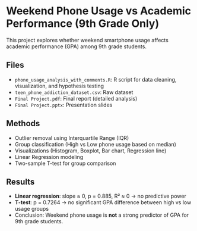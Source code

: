 # Weekend Phone Usage vs Academic Performance (9th Grade Only)

This project explores whether weekend smartphone usage affects academic performance (GPA) among 9th grade students.

## Files
- `phone_usage_analysis_with_comments.R`: R script for data cleaning, visualization, and hypothesis testing
- `teen_phone_addiction_dataset.csv`: Raw dataset
- `Final Project.pdf`: Final report (detailed analysis)
- `Final Project.pptx`: Presentation slides

## Methods
- Outlier removal using Interquartile Range (IQR)
- Group classification (High vs Low phone usage based on median)
- Visualizations (Histogram, Boxplot, Bar chart, Regression line)
- Linear Regression modeling
- Two-sample T-test for group comparison

## Results
- **Linear regression**: slope ≈ 0, p = 0.885, R² ≈ 0 → no predictive power
- **T-test**: p = 0.7264 → no significant GPA difference between high vs low usage groups
- Conclusion: Weekend phone usage is **not** a strong predictor of GPA for 9th grade students.
